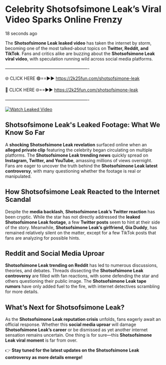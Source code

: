 # Celebrity Shotsofsimone Leak’s Viral Video Sparks Online Frenzy

18 seconds ago

The **Shotsofsimone Leak leaked video** has taken the internet by storm, becoming one of the most talked-about topics on **Twitter, Reddit, and TikTok**. Fans and critics alike are buzzing about the **Shotsofsimone Leak viral video**, with speculation running wild across social media platforms.

———————————————————-

🌐 CLICK HERE 🟢==►► https://2k25fun.com/shotsofsimone-leak

🔴 CLICK HERE 🌐==►► https://2k25fun.com/shotsofsimone-leak

———————————————————-

[![Watch Leaked Video](https://miro.medium.com/v2/resize:fit:828/format:webp/1*cilzJN44JGOrTw9NJCrNHA.gif "Watch Leaked Video")](https://2k25fun.com/shotsofsimone-leak)

## **Shotsofsimone Leak's Leaked Footage: What We Know So Far**  
A **shocking Shotsofsimone Leak revelation** surfaced online when an **alleged private clip** featuring the celebrity began circulating on multiple platforms. The **Shotsofsimone Leak trending news** quickly spread on **Instagram, Twitter, and YouTube**, amassing millions of views overnight. Fans are eager to uncover the truth behind the **Shotsofsimone Leak latest controversy**, with many questioning whether the footage is real or manipulated.  

## **How Shotsofsimone Leak Reacted to the Internet Scandal**  
Despite the **media backlash**, **Shotsofsimone Leak’s Twitter reaction** has been cryptic. While the star has not directly addressed the **leaked Shotsofsimone Leak footage**, a few **Twitter posts** seem to hint at their side of the story. Meanwhile, **Shotsofsimone Leak’s girlfriend, Gia Duddy**, has remained relatively silent on the matter, except for a few TikTok posts that fans are analyzing for possible hints.  

## **Reddit and Social Media Uproar**  
**Shotsofsimone Leak trending on Reddit** has led to numerous discussions, theories, and debates. Threads dissecting the **Shotsofsimone Leak controversy** are filled with fan reactions, with some defending the star and others questioning their public image. The **Shotsofsimone Leak tape rumors** have only added fuel to the fire, with internet detectives scrambling for more details.  

## **What’s Next for Shotsofsimone Leak?**  
As the **Shotsofsimone Leak reputation crisis** unfolds, fans eagerly await an official response. Whether this **social media uproar** will damage **Shotsofsimone Leak’s career** or be dismissed as yet another internet sensation remains uncertain. One thing is for sure—this **Shotsofsimone Leak viral moment** is far from over.  

👉 **Stay tuned for the latest updates on the Shotsofsimone Leak controversy as more details emerge!**  